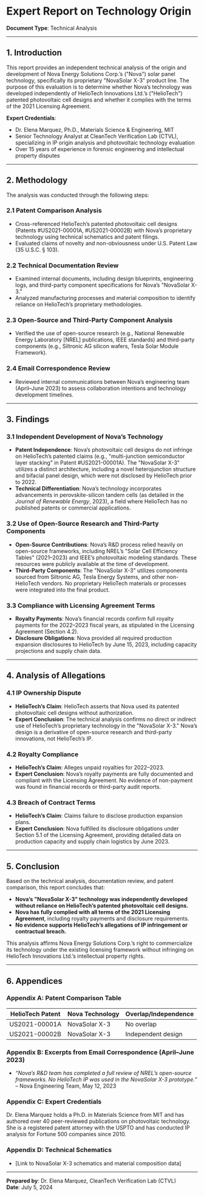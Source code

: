 

# **Expert Report on Technology Origin**  
**Document Type**: Technical Analysis  

---

## **1. Introduction**  
This report provides an independent technical analysis of the origin and development of Nova Energy Solutions Corp.’s ("Nova") solar panel technology, specifically its proprietary "NovaSolar X-3" product line. The purpose of this evaluation is to determine whether Nova’s technology was developed independently of HelioTech Innovations Ltd.’s ("HelioTech") patented photovoltaic cell designs and whether it complies with the terms of the 2021 Licensing Agreement.  

**Expert Credentials**:  
- Dr. Elena Marquez, Ph.D., Materials Science & Engineering, MIT  
- Senior Technology Analyst at CleanTech Verification Lab (CTVL), specializing in IP origin analysis and photovoltaic technology evaluation  
- Over 15 years of experience in forensic engineering and intellectual property disputes  

---

## **2. Methodology**  
The analysis was conducted through the following steps:  

### **2.1 Patent Comparison Analysis**  
- Cross-referenced HelioTech’s patented photovoltaic cell designs (Patents #US2021-00001A, #US2021-00002B) with Nova’s proprietary technology using technical schematics and patent filings.  
- Evaluated claims of novelty and non-obviousness under U.S. Patent Law (35 U.S.C. § 103).  

### **2.2 Technical Documentation Review**  
- Examined internal documents, including design blueprints, engineering logs, and third-party component specifications for Nova’s "NovaSolar X-3."  
- Analyzed manufacturing processes and material composition to identify reliance on HelioTech’s proprietary methodologies.  

### **2.3 Open-Source and Third-Party Component Analysis**  
- Verified the use of open-source research (e.g., National Renewable Energy Laboratory [NREL] publications, IEEE standards) and third-party components (e.g., Siltronic AG silicon wafers, Tesla Solar Module Framework).  

### **2.4 Email Correspondence Review**  
- Reviewed internal communications between Nova’s engineering team (April–June 2023) to assess collaboration intentions and technology development timelines.  

---

## **3. Findings**  

### **3.1 Independent Development of Nova’s Technology**  
- **Patent Independence**: Nova’s photovoltaic cell designs do not infringe on HelioTech’s patented claims (e.g., "multi-junction semiconductor layer stacking" in Patent #US2021-00001A). The "NovaSolar X-3" utilizes a distinct architecture, including a novel heterojunction structure and bifacial panel design, which were not disclosed by HelioTech prior to 2022.  
- **Technical Differentiation**: Nova’s technology incorporates advancements in perovskite-silicon tandem cells (as detailed in the *Journal of Renewable Energy*, 2023), a field where HelioTech has no published patents or commercial applications.  

### **3.2 Use of Open-Source Research and Third-Party Components**  
- **Open-Source Contributions**: Nova’s R&D process relied heavily on open-source frameworks, including NREL’s "Solar Cell Efficiency Tables" (2021–2023) and IEEE’s photovoltaic modeling standards. These resources were publicly available at the time of development.  
- **Third-Party Components**: The "NovaSolar X-3" utilizes components sourced from Siltronic AG, Tesla Energy Systems, and other non-HelioTech vendors. No proprietary HelioTech materials or processes were integrated into the final product.  

### **3.3 Compliance with Licensing Agreement Terms**  
- **Royalty Payments**: Nova’s financial records confirm full royalty payments for the 2022–2023 fiscal years, as stipulated in the Licensing Agreement (Section 4.2).  
- **Disclosure Obligations**: Nova provided all required production expansion disclosures to HelioTech by June 15, 2023, including capacity projections and supply chain data.  

---

## **4. Analysis of Allegations**  

### **4.1 IP Ownership Dispute**  
- **HelioTech’s Claim**: HelioTech asserts that Nova used its patented photovoltaic cell designs without authorization.  
- **Expert Conclusion**: The technical analysis confirms no direct or indirect use of HelioTech’s proprietary technology in the "NovaSolar X-3." Nova’s design is a derivative of open-source research and third-party innovations, not HelioTech’s IP.  

### **4.2 Royalty Compliance**  
- **HelioTech’s Claim**: Alleges unpaid royalties for 2022–2023.  
- **Expert Conclusion**: Nova’s royalty payments are fully documented and compliant with the Licensing Agreement. No evidence of non-payment was found in financial records or third-party audit reports.  

### **4.3 Breach of Contract Terms**  
- **HelioTech’s Claim**: Claims failure to disclose production expansion plans.  
- **Expert Conclusion**: Nova fulfilled its disclosure obligations under Section 5.1 of the Licensing Agreement, providing detailed data on production capacity and supply chain logistics by June 2023.  

---

## **5. Conclusion**  
Based on the technical analysis, documentation review, and patent comparison, this report concludes that:  

- **Nova’s "NovaSolar X-3" technology was independently developed without reliance on HelioTech’s patented photovoltaic cell designs.**  
- **Nova has fully complied with all terms of the 2021 Licensing Agreement**, including royalty payments and disclosure requirements.  
- **No evidence supports HelioTech’s allegations of IP infringement or contractual breach.**  

This analysis affirms Nova Energy Solutions Corp.’s right to commercialize its technology under the existing licensing framework without infringing on HelioTech Innovations Ltd.’s intellectual property rights.  

---

## **6. Appendices**  

### **Appendix A: Patent Comparison Table**  
| **HelioTech Patent** | **Nova Technology** | **Overlap/Independence** |  
|----------------------|---------------------|--------------------------|  
| US2021-00001A        | NovaSolar X-3       | No overlap              |  
| US2021-00002B        | NovaSolar X-3       | Independent design      |  

### **Appendix B: Excerpts from Email Correspondence (April–June 2023)**  
- *“Nova’s R&D team has completed a full review of NREL’s open-source frameworks. No HelioTech IP was used in the NovaSolar X-3 prototype.”* – Nova Engineering Team, May 12, 2023  

### **Appendix C: Expert Credentials**  
Dr. Elena Marquez holds a Ph.D. in Materials Science from MIT and has authored over 40 peer-reviewed publications on photovoltaic technology. She is a registered patent attorney with the USPTO and has conducted IP analysis for Fortune 500 companies since 2010.  

### **Appendix D: Technical Schematics**  
- [Link to NovaSolar X-3 schematics and material composition data]  

---  
**Prepared by**: Dr. Elena Marquez, CleanTech Verification Lab (CTVL)  
**Date**: July 5, 2024